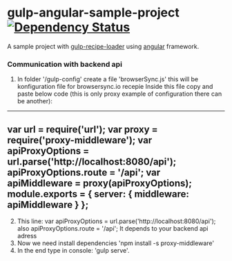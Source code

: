 # gulp-angular-sample-project [![Dependency Status][depstat-image]][depstat-url]

A sample project with [gulp-recipe-loader](https://github.com/PGSSoft/gulp-recipe-loader) using [angular](https://angularjs.org/) framework.

[depstat-url]: https://david-dm.org/PGSSoft/gulp-angular-sample-project
[depstat-image]: https://img.shields.io/david/PGSSoft/gulp-angular-sample-project.svg?style=flat

### Communication with backend api

1. In folder '/gulp-config' create a file 'browserSync.js' this will be konfiguration file for browsersync.io recepie 
Inside this file copy and paste below code (this is only proxy example of configuration there can be another):
--------
var url = require('url');
var proxy = require('proxy-middleware');
var apiProxyOptions = url.parse('http://localhost:8080/api');
apiProxyOptions.route = '/api';
var apiMiddleware = proxy(apiProxyOptions);
module.exports = {
  server: {
    middleware: apiMiddleware
  }
};
-------

2. This line:
var apiProxyOptions = url.parse('http://localhost:8080/api');
	also
apiProxyOptions.route = '/api';
It depends to your backend api adress
3. Now we need install dependencies 'npm install -s proxy-middleware'
4. In the end type in console: 'gulp serve'.